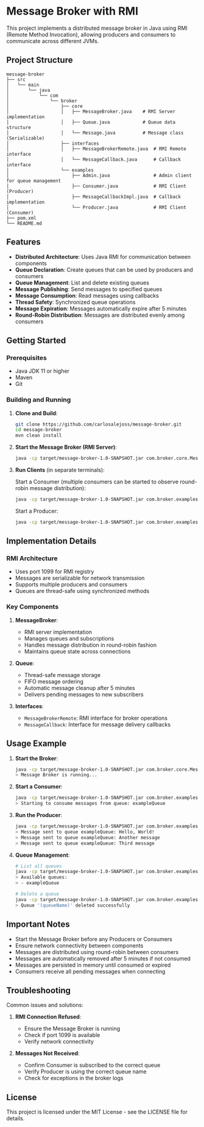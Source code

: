 # Message Broker with RMI

This project implements a distributed message broker in Java using RMI (Remote Method Invocation), allowing producers and consumers to communicate across different JVMs.

## Project Structure

``` plaintext
message-broker
├── src
│   └── main
│       └── java
│           └── com
│               └── broker
│                   ├── core
│                   │   ├── MessageBroker.java    # RMI Server implementation
│                   │   ├── Queue.java            # Queue data structure
│                   │   └── Message.java          # Message class (Serializable)
│                   ├── interfaces
│                   │   ├── MessageBrokerRemote.java  # RMI Remote interface
│                   │   └── MessageCallback.java      # Callback interface
│                   └── examples
│                       ├── Admin.java                # Admin client for queue management
│                       ├── Consumer.java             # RMI Client (Producer)
│                       ├── MessageCallbackImpl.java  # Callback implementation
│                       └── Producer.java             # RMI Client (Consumer)
├── pom.xml
└── README.md
```

## Features

- **Distributed Architecture**: Uses Java RMI for communication between components
- **Queue Declaration**: Create queues that can be used by producers and consumers
- **Queue Management**: List and delete existing queues
- **Message Publishing**: Send messages to specified queues
- **Message Consumption**: Read messages using callbacks
- **Thread Safety**: Synchronized queue operations
- **Message Expiration**: Messages automatically expire after 5 minutes
- **Round-Robin Distribution**: Messages are distributed evenly among consumers

## Getting Started

### Prerequisites

- Java JDK 11 or higher
- Maven
- Git

### Building and Running

1. **Clone and Build**:

   ```bash
   git clone https://github.com/carlosalejoss/message-broker.git
   cd message-broker
   mvn clean install
   ```

2. **Start the Message Broker (RMI Server)**:

   ```bash
   java -cp target/message-broker-1.0-SNAPSHOT.jar com.broker.core.MessageBroker
   ```

3. **Run Clients** (in separate terminals):

   Start a Consumer (multiple consumers can be started to observe round-robin message distribution):

   ```bash
   java -cp target/message-broker-1.0-SNAPSHOT.jar com.broker.examples.Consumer
   ```

   Start a Producer:

   ```bash
   java -cp target/message-broker-1.0-SNAPSHOT.jar com.broker.examples.Producer
   ```

## Implementation Details

### RMI Architecture

- Uses port 1099 for RMI registry
- Messages are serializable for network transmission
- Supports multiple producers and consumers
- Queues are thread-safe using synchronized methods

### Key Components

1. **MessageBroker**:
   - RMI server implementation
   - Manages queues and subscriptions
   - Handles message distribution in round-robin fashion
   - Maintains queue state across connections

2. **Queue**:
   - Thread-safe message storage
   - FIFO message ordering
   - Automatic message cleanup after 5 minutes
   - Delivers pending messages to new subscribers

3. **Interfaces**:
   - `MessageBrokerRemote`: RMI interface for broker operations
   - `MessageCallback`: Interface for message delivery callbacks

## Usage Example

1. **Start the Broker**:

   ```bash
   java -cp target/message-broker-1.0-SNAPSHOT.jar com.broker.core.MessageBroker
   > Message Broker is running...
   ```

2. **Start a Consumer**:

   ```bash
   java -cp target/message-broker-1.0-SNAPSHOT.jar com.broker.examples.Consumer
   > Starting to consume messages from queue: exampleQueue
   ```

3. **Run the Producer**:

   ```bash
   java -cp target/message-broker-1.0-SNAPSHOT.jar com.broker.examples.Producer
   > Message sent to queue exampleQueue: Hello, World!
   > Message sent to queue exampleQueue: Another message
   > Message sent to queue exampleQueue: Third message
   ```

4. **Queue Management**:

   ```bash
   # List all queues
   java -cp target/message-broker-1.0-SNAPSHOT.jar com.broker.examples.Admin list
   > Available queues:
   > - exampleQueue

   # Delete a queue
   java -cp target/message-broker-1.0-SNAPSHOT.jar com.broker.examples.Admin delete (queueName)
   > Queue '(queueName)' deleted successfully
   ```

## Important Notes

- Start the Message Broker before any Producers or Consumers
- Ensure network connectivity between components
- Messages are distributed using round-robin between consumers
- Messages are automatically removed after 5 minutes if not consumed
- Messages are persisted in memory until consumed or expired
- Consumers receive all pending messages when connecting

## Troubleshooting

Common issues and solutions:

1. **RMI Connection Refused**:
   - Ensure the Message Broker is running
   - Check if port 1099 is available
   - Verify network connectivity

2. **Messages Not Received**:
   - Confirm Consumer is subscribed to the correct queue
   - Verify Producer is using the correct queue name
   - Check for exceptions in the broker logs

## License

This project is licensed under the MIT License - see the LICENSE file for details.